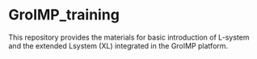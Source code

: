 # GroIMP_training
This repository provides the materials for basic introduction of L-system and the extended Lsystem (XL) integrated in the GroIMP platform. 
